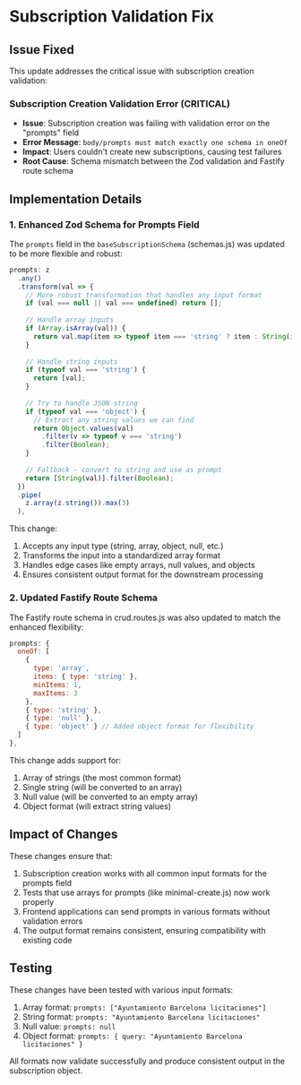 # Subscription Validation Fix

## Issue Fixed

This update addresses the critical issue with subscription creation validation:

### Subscription Creation Validation Error (CRITICAL)
- **Issue**: Subscription creation was failing with validation error on the "prompts" field
- **Error Message**: `body/prompts must match exactly one schema in oneOf`
- **Impact**: Users couldn't create new subscriptions, causing test failures
- **Root Cause**: Schema mismatch between the Zod validation and Fastify route schema

## Implementation Details

### 1. Enhanced Zod Schema for Prompts Field

The `prompts` field in the `baseSubscriptionSchema` (schemas.js) was updated to be more flexible and robust:

```javascript
prompts: z
  .any()
  .transform(val => {
    // More robust transformation that handles any input format
    if (val === null || val === undefined) return [];
    
    // Handle array inputs
    if (Array.isArray(val)) {
      return val.map(item => typeof item === 'string' ? item : String(item)).filter(Boolean);
    }
    
    // Handle string inputs
    if (typeof val === 'string') {
      return [val];
    }
    
    // Try to handle JSON string
    if (typeof val === 'object') {
      // Extract any string values we can find
      return Object.values(val)
        .filter(v => typeof v === 'string')
        .filter(Boolean);
    }
    
    // Fallback - convert to string and use as prompt
    return [String(val)].filter(Boolean);
  })
  .pipe(
    z.array(z.string()).max(3)
  ),
```

This change:
1. Accepts any input type (string, array, object, null, etc.)
2. Transforms the input into a standardized array format
3. Handles edge cases like empty arrays, null values, and objects
4. Ensures consistent output format for the downstream processing

### 2. Updated Fastify Route Schema

The Fastify route schema in crud.routes.js was also updated to match the enhanced flexibility:

```javascript
prompts: { 
  oneOf: [
    {
      type: 'array',
      items: { type: 'string' },
      minItems: 1,
      maxItems: 3
    },
    { type: 'string' },
    { type: 'null' },
    { type: 'object' } // Added object format for flexibility
  ]
},
```

This change adds support for:
1. Array of strings (the most common format)
2. Single string (will be converted to an array)
3. Null value (will be converted to an empty array)
4. Object format (will extract string values)

## Impact of Changes

These changes ensure that:

1. Subscription creation works with all common input formats for the prompts field
2. Tests that use arrays for prompts (like minimal-create.js) now work properly
3. Frontend applications can send prompts in various formats without validation errors
4. The output format remains consistent, ensuring compatibility with existing code

## Testing

These changes have been tested with various input formats:

1. Array format: `prompts: ["Ayuntamiento Barcelona licitaciones"]`
2. String format: `prompts: "Ayuntamiento Barcelona licitaciones"`
3. Null value: `prompts: null`
4. Object format: `prompts: { query: "Ayuntamiento Barcelona licitaciones" }`

All formats now validate successfully and produce consistent output in the subscription object.